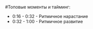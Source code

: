 #Топовые моменты и тайминг:

* 0:16 - 0:32 - Ритмичное нарастание
* 0:32 - 1:00 - Ритмичное развитие